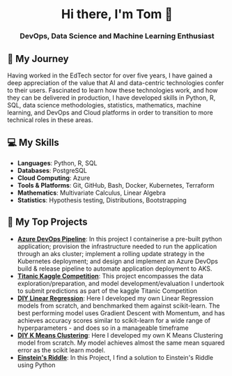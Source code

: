 <div align="center">

# Hi there, I'm Tom 👋

### DevOps, Data Science and Machine Learning Enthusiast
</div>

## 🌱 My Journey

Having worked in the EdTech sector for over five years, I have gained a deep appreciation of the value that AI and data-centric technologies confer to their users. Fascinated to learn how these technologies work, and how they can be delivered in production, I have developed skills in Python, R, SQL, data science methodologies, statistics, mathematics, machine learning, and DevOps and Cloud platforms in order to transition to more technical roles in these areas.


## 💻 My Skills 

- **Languages**: Python, R, SQL
- **Databases**: PostgreSQL
- **Cloud Computing**: Azure
- **Tools & Platforms**: Git, GitHub, Bash, Docker, Kubernetes, Terraform
- **Mathematics**: Multivariate Calculus, Linear Algebra
- **Statistics**: Hypothesis testing, Distributions, Bootstrapping

## 🔨 My Top Projects
- **[Azure DevOps Pipeline](https://github.com/Tom-Moule/Web-App-DevOps-Project)**: In this project I containerise a pre-built python application; provision the infrastructure needed to run the application through an aks cluster; implement a rolling update strategy in the Kubernetes deployment; and design and implement an Azure DevOps build & release pipeline to automate application deployment to AKS.
- **[Titanic Kaggle Competition](https://github.com/Tom-Moule/Titanic-Kaggle-Competition)**: This project encompasses the data exploration/preparation, and model development/evaluation I undertook to submit predictions as part of the kaggle Titanic Competition
- **[DIY Linear Regression](https://github.com/Tom-Moule/DIY-Linear-Regression)**: Here I developed my own Linear Regression models from scratch, and benchmarked them against scikit-learn. The best performing model uses Gradient Descent with Momentum, and has achieves accuracy scores similar to scikit-learn for a wide range of hyperparameters - and does so in a manageable timeframe
- **[DIY K Means Clustering](https://github.com/Tom-Moule/DIY-K-Means-Clustering)**: Here I developed my own K Means Clustering model from scratch. My model achieves almost the same mean squared error as the scikit learn model.
- **[Einstein's Riddle](https://github.com/Tom-Moule/Einsteins-Riddle)**: In this Project, I find a solution to Einstein's Riddle using Python
